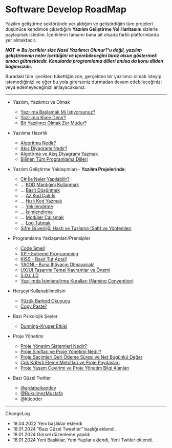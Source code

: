 # Software Develop RoadMap
Yazılım geliştirme sektöründe yer aldığım ve geliştirdiğim tüm projeleri düşünüce kendimce çıkardığım **Yazılım Geliştirme Yol Haritasını** sizlerle paylaşmak istedim. İçeriklerin tamamı bana ait olsada farklı platformlarda yer almaktadır. 

***NOT => Bu içerikler size Nasıl Yazılımcı Olunur?'u değil, yazılım geliştirmenin neler içerdiğini ve içerebileceğini biraz olsun göstermek amacı gütmektedir. Konularda programlama dilleri anılsa da konu dilden bağımsızdır.***

Buradaki tüm içerikleri tükettiğinizde, gerçekten bir yazılımcı olmak isteyip istemediğinizi ve eğer bu yola girerseniz durmadan devam edebileceğinizi veya edemeyeceğinizi anlayacaksınız. 

---

+ Yazılım, Yazılımcı ve Olmak
  + [Yazılıma Başlamak Mı İstiyorsunuz?](https://mustafabukulmez.com/2018/01/20/yazilima-baslamak-mi-istiyorsunuz-gormeniz-lazim/ "Yazılıma Başlamak Mı İstiyorsunuz?")
  + [Yazılımcı Kime Denir?](https://mustafabukulmez.com/2022/01/31/yazilimci-kime-denir-c-ve-net-framework-kisaca-nedir/ "Yazılımcı Kime Denir?")
  + [Bir Yazılımcı Olmak Zor Mudur?](https://mustafabklmez.medium.com/bir-yaz%C4%B1l%C4%B1mc%C4%B1-olmak-zor-mudur-9b2835edb093 "Bir Yazılımcı Olmak Zor Mudur?")


+ Yazılıma Hazırlık
  + [Algoritma Nedir?](https://mustafabukulmez.com/2020/06/20/algoritma-nedir-algoritma-tasarimi-nasil-yapilir/ "Algoritma Nedir?")
  + [Akış Diyagramı Nedir?](https://mustafabukulmez.com/2020/06/20/akis-diyagrami-nedir-akis-diyagrami-sekilleri/ "Akış Diyagramı Nedir?")
  + [Algotirma ve Akış Diyagramı Yazmak](https://mustafabukulmez.com/2020/01/24/algoritma-nedir-algoritma-nasil-yazilir/ "Algotirma ve Akış Diyagramı Yazmak")
  + [Bilinen Tüm Programlama Dilleri](https://mustafabukulmez.com/2022/03/24/bilinen-tum-programlama-dilleri-kategorisel/)


+ Yazılım Geliştirme Yaklaşımları - **Yazılım Projelerinde**;
  +  [C# İle Neler Yapılabilir?](https://mustafabukulmez.com/2020/09/14/c-sharp-ile-neler-yapilabilir/ "C# İle Neler Yapılabilir?")
  +  ... [KOD Mantığını Kullanmak](https://dinamiknetwork.com/bir-yazilim-projesine-baslamak-tavsiyeler-1/ "KOD Mantığını Kullanmak")
  +  ... [Basit Düşünmek](https://dinamiknetwork.com/bir-yazilim-projesine-baslamak-tavsiyeler-2/ "Basit Düşünmek")
  +  ... [Az Kod Çok İş](https://dinamiknetwork.com/bir-yazilim-projesine-baslamak-tavsiyeler-3/ "Az Kod Çok İş")
  +  ... [Hızlı Kod Yazmak](https://dinamiknetwork.com/bir-yazilim-projesine-baslamak-tavsiyeler-4/ "Hızlı Kod Yazmak")
  +  ... [Yekilendirme](https://dinamiknetwork.com/bir-yazilim-projesine-baslamak-tavsiyeler-5/ "Yekilendirme")
  +  ... [İsimlendirme](https://mustafabukulmez.com/2018/03/18/c-sharp-nesne-isimlendirme-mantigi/ "İsimlendirme")
  +  ... [Modüler Çalışmak](https://mustafabukulmez.com/2018/03/16/c-sharp-moduler-calisma-mantigi/ "Modüler Çalışmak")
  +  ... [Log Tutmak](https://medium.com/@mustafabklmez/yaz%C4%B1l%C4%B1m-sistemlerinde-loglama-kavram%C4%B1-c5166ca676c4 "Log Tutmak") 
  +  [Şifre Güvenliği Hash ve Tuzlama (Salt) ve Yöntemleri](https://mustafabukulmez.com/2021/12/20/sifre-guvenligi-hash-ve-tuzlama-salt-ve-yontemleri/ "Şifre Güvenliği Hash ve Tuzlama (Salt) ve Yöntemleri") 


+ Programlama Yaklaşımları/Prensipler
  + [Code Smell](https://mustafabukulmez.com/2023/08/01/code-smell-nedir-bu-kadar-kotu-kokan-sey-nedir/)
  + [XP - Extreme Programming](https://mustafabukulmez.com/2023/08/02/extreme-programming-nedir/)  
  + [KISS - Basit Tut Aptal!](https://mustafabukulmez.com/2023/08/01/basit-tut-aptal-kiss-prensibi/)
  + [YAGNI - Buna İhtiyacın Olmayacak!](https://mustafabukulmez.com/2023/07/31/buna-ihtiyacin-olmayacak-yagni/)
  + [UX/UI Tasarımı Temel Kavramlar ve Önemi](https://mustafabukulmez.com/2023/11/24/ux-ui-tasarimi-temel-kavramlar-ve-onemi/)
  + [S.O.L.I.D](https://mustafabukulmez.com/2022/10/27/s-o-l-i-d-kisaca-nedir/)
  + [Yazılımda İsimlendirme Kuralları (Naming Convention)](https://mustafabukulmez.com/2020/09/26/yazilimda-isimlendirme-kurallari-naming-convention/)


+ Herşeyi Kullanabilmelisin
  +  [Yüzük Barkod Okuyucu](https://dinamiknetwork.com/yuzuk-barkod-okuyucu-nedir-ne-isimize-yarar-giyilebilir-teknoloji/ "Yüzük Barkod Okuyucu")
  +  [Copy Paste?](https://mustafabukulmez.com/2018/03/22/programlamada-kopyala-yapistirin-mantigi/ "Copy Paste?")


+ Bazı Psikolojik Şeyler
  + [Dunning-Kruger Etkisi](https://mustafabukulmez.com/2023/07/31/dunning-kruger-etkisi/)


+ Proje Yönetimi
  + [Proje Yönetim Sistemleri Nedir?](https://mustafabukulmez.com/2021/07/01/proje-yonetim-sistemleri-nedir/)
  + [Proje Sınıfları ve Proje Yönetimi Nedir?](https://mustafabukulmez.com/2021/07/01/proje-siniflari-ve-proje-yonetimi-nedir/)
  + [Proje Seçimleri Geri Ödeme Süresi ve Net Bugünkü Değer](https://mustafabukulmez.com/2021/07/04/proje-secimleri-geri-odeme-suresi-ve-net-bugunku-deger/)
  + [Çok Kriterli Eleme Metotları ve Proje Paydaşları](https://mustafabukulmez.com/2021/07/04/cok-kriterli-eleme-metotlari-ve-proje-paydaslarii/)    
  + [Proje Yaşam Çevirimi ve Proje Yönetim Bilgi Alanları](https://mustafabukulmez.com/2021/07/07/proje-yasam-cevirimi-ve-proje-yonetim-bilgi-alanlari/)   
   

+ Bazı Güzel Twitler
  + [@ardabalkandev](https://twitter.com/ardabalkandev/status/1747868203315831246)
  + [@BukulmezMustafa](https://twitter.com/BukulmezMustafa/status/1747985039852212554)
  + [@kticoder](https://twitter.com/kticoder/status/1747935241359045050)

---


ChangeLog
+ 18.04.2022 Yeni başlıklar eklendi
+ 18.01.2024 "Bazı Güzel Tweetler" başlığı eklendi.
+ 18.01.2024 Görsel düzenleme yapıldı
+ 18.01.2024 Yeni Başlıklar, Yeni Yazılar eklendi, Yeni Twitler eklendi.

